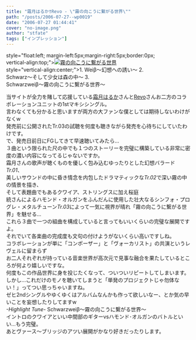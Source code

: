 ```yaml
---
title: "霜月はるか†Revo - \"霧の向こうに繋がる世界\""
path: "/posts/2006-07-27--wp0019"
date: "2006-07-27 01:44:41"
cover: "no-image.png"
author: "stfate"
tags: ["インプレッション"]
---
```


<style type="text/css">
<!--
p {white-space: pre-wrap};
-->
</style>

style="float:left; margin-left:5px;margin-right:5px;border:0px; vertical-align:top;"><a href="http://www.amazon.co.jp/exec/obidos/ASIN/B000F4MPJ0/invisibleair-22" target="_blank"><img src="http://images-jp.amazon.com/images/P/B000F4MPJ0.09.MZZZZZZZ.jpg" alt="霧の向こうに繋がる世界"  /></a>
style="vertical-align:center;">1. Weiβ～幻想への誘い～
2. Schwarz～そして少女は森の中～
3. Schwarzweiβ～霧の向こうに繋がる世界～<br clear="all" />

<!--more-->
当サイトが全力を賭して応援している<a href="http://shimotsukin.com/" target="_blank">霜月はるか</a>さんと<a href="http://sound-horizon.net/" target="_blank">Revo</a>さんお二方のコラボレーションユニットの1stマキシシングル。
言わなくても分かると思いますが両方の大ファンな僕としては期待しないわけがなくw
発売前に公開されたTr.03の試聴を何度も聴きながら発売を心待ちにしていたわけです。
で、発売日前日にFGしてきて早速聴いてみたら…
３曲という限られた尺の中でも１つのストーリーを完璧に構築している非常に密度の濃い内容になってるじゃないですか。
霜月さんの歌声が聴くものを優しく包み込むゆったりとした幻想バラード<em>Tr.01</em>、
美しいサウンドの中に昏き情念を内包したドラマティックな<em>Tr.02</em>で深い霧の中の情景を描き、
そして表題曲でもあるクワイア、ストリングスに加え桜庭 統さんによるハモンド・オルガンをふんだんに使用した壮大なるシンフォ・プログレ・メタルチューン<em>Tr.03</em>によって一気に視界が晴れ「霧の向こうに繋がる世界」を魅せる…
これら３曲で一つの組曲を構成していると言ってもいいくらいの完璧な展開ですよ。
それでいて各楽曲の完成度も文句の付けようがないくらい高いですしね。
コラボレーションが単に「コンポーザー」と「ヴォーカリスト」の共演というレヴェルに留まらず
お二人それぞれが持っている音楽世界が高次元で見事な融合を果たしているところが何より嬉しいですな。
何度もこの作品世界に身を投じたくなって、ついついリピートしてしまいます。
しかし…これだけのモノを聴いてしまうと「単発のプロジェクトじゃ勿体ない！」ってつい思っちゃいますね。
ゼヒ2ndシングルやゆくゆくはアルバムなんかも作って欲しいなー、とか気の早いことを妄想したりしてますw
<em>-Highlight Tune-</em>
Schwarzweiβ～霧の向こうに繋がる世界～
イントロのクワイアといい中間部のギターvsハモンド･オルガンのバトルといい…もう完璧。
あとヴァース～ブリッジのアツい展開がかなり好きだったりします。
